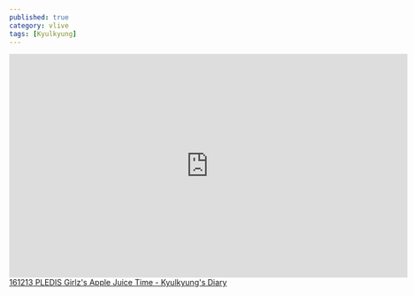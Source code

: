 ```yaml
---
published: true
category: vlive
tags: [Kyulkyung]
---
```

<iframe src="http://www.vlive.tv/embed/16891" frameborder="no" scrolling="no" marginwidth="0" marginheight="0" WIDTH="720" HEIGHT="405" allowfullscreen></iframe><br /><a href="" target="_blank">161213 PLEDIS Girlz's Apple Juice Time - Kyulkyung's Diary</a>